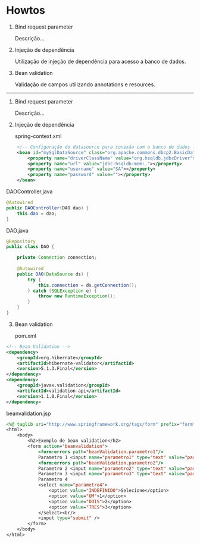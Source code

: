 # Howtos

1. Bind request parameter

    Descrição...

2. Injeção de dependência

    Utilização de injeção de dependência para acesso a banco de dados.

3. Bean validation

    Validação de campos utilizando annotations e resources.
    
---

1. Bind request parameter

    Descrição...

2. Injeção de dependência
    
    spring-context.xml
``` xml
    <!-- Configuração do datasource para conexão com o banco de dados -->
	<bean id="mySqlDataSource" class="org.apache.commons.dbcp2.BasicDataSource">
		<property name="driverClassName" value="org.hsqldb.jdbcDriver"></property>
		<property name="url" value="jdbc:hsqldb:mem:."></property>
		<property name="username" value="SA"></property>
		<property name="password" value=""></property>
	</bean>
```
DAOController.java
``` Java
@Autowired
public DAOController(DAO dao) {
	this.dao = dao;
}
```
DAO.java
``` Java
@Repository
public class DAO {

	private Connection connection;
	
	@Autowired
	public DAO(DataSource ds) {
		try {
			this.connection = ds.getConnection();
		} catch (SQLException e) {
			throw new RuntimeException();
		}
	}
}
```
3. Bean validation

    pom.xml
``` xml
<!-- Bean Validation -->
<dependency>
	<groupId>org.hibernate</groupId>
	<artifactId>hibernate-validator</artifactId>
	<version>5.1.3.Final</version>
</dependency>
<dependency>
	<groupId>javax.validation</groupId>
	<artifactId>validation-api</artifactId>
	<version>1.1.0.Final</version>
</dependency>
```

beanvalidation.jsp
``` jsp
<%@ taglib uri="http://www.springframework.org/tags/form" prefix="form" %>
<html>
	<body>
		<h2>Exemplo de bean validation</h2>
		<form action="beanvalidation">
			<form:errors path="beanValidation.parametro1"/>
			Parametro 1 <input name="parametro1" type="text" value="parametro1"/><br/>
			<form:errors path="beanValidation.parametro2"/>
			Parametro 2 <input name="parametro2" type="text" value="parametro2"/><br/>
			Parametro 3 <input name="parametro3" type="text" value="parametro3"/><br/>
			Parametro 4 
			<select name="parametro4">
				<option value="INDEFINIDO">Selecione</option>
				<option value="UM">1</option>
				<option value="DOIS">2</option>
				<option value="TRES">3</option>
			</select><br/>
			<input type="submit" />
		</form>
	</body>
</html>
```
